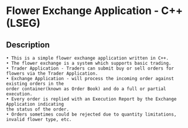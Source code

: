 # Flower Exchange Application - C++(LSEG)

## Description
    • This is a simple flower exchange application written in C++.
    • The flower exchange is a system which supports basic trading.
    • Trader Application - Traders can submit buy or sell orders for flowers via the Trader Application.
    • Exchange Application - will process the incoming order against existing orders in the
    order container(known as Order Book) and do a full or partial execution.
    • Every order is replied with an Execution Report by the Exchange Application indicating
    the status of the order.
    • Orders sometimes could be rejected due to quantity limitations, invalid flower type, etc.